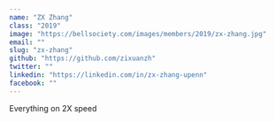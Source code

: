 ```yaml
---
name: "ZX Zhang"
class: "2019"
image: "https://bellsociety.com/images/members/2019/zx-zhang.jpg"
email: ""
slug: "zx-zhang"
github: "https://github.com/zixuanzh"
twitter: ""
linkedin: "https://linkedin.com/in/zx-zhang-upenn"
facebook: ""
---
```

Everything on 2X speed